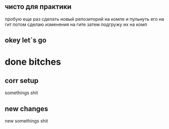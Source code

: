 ## чисто для практики

пробую еще раз сделать новый репозиторий на компе и пульнуть его на гит
потом сделаю изменения на гите
затем подгружу их на комп

## okey let`s go
# done bitches

## corr setup
somethings shit

## new changes
new somethings shit